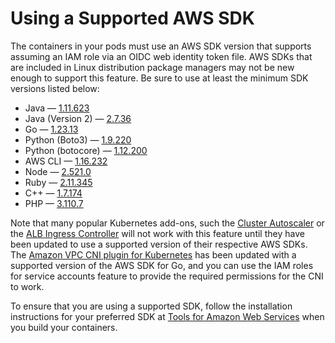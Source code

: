 # Using a Supported AWS SDK<a name="iam-roles-for-service-accounts-minimum-sdk"></a>

The containers in your pods must use an AWS SDK version that supports assuming an IAM role via an OIDC web identity token file\. AWS SDKs that are included in Linux distribution package managers may not be new enough to support this feature\. Be sure to use at least the minimum SDK versions listed below:
+ Java — [1\.11\.623](https://github.com/aws/aws-sdk-java/releases/tag/1.11.623)
+ Java \(Version 2\) — [2\.7\.36](https://github.com/aws/aws-sdk-java-v2/releases/tag/2.7.36)
+ Go — [1\.23\.13](https://github.com/aws/aws-sdk-go/releases/tag/v1.23.13)
+ Python \(Boto3\) — [1\.9\.220](https://github.com/boto/boto3/releases/tag/1.9.220)
+ Python \(botocore\) — [1\.12\.200](https://github.com/boto/botocore/releases/tag/1.12.200)
+ AWS CLI — [1\.16\.232](https://github.com/aws/aws-cli/releases/tag/1.16.232)
+ Node — [2\.521\.0](https://github.com/aws/aws-sdk-js/releases/tag/v2.521.0)
+ Ruby — [2\.11\.345](https://github.com/aws/aws-sdk-ruby/releases/tag/v2.11.345)
+ C\+\+ — [1\.7\.174](https://github.com/aws/aws-sdk-cpp/releases/tag/1.7.174)
+ PHP — [3\.110\.7](https://github.com/aws/aws-sdk-php/releases/tag/3.110.7)

Note that many popular Kubernetes add\-ons, such the [Cluster Autoscaler](https://github.com/kubernetes/autoscaler/tree/master/cluster-autoscaler) or the [ALB Ingress Controller](https://github.com/kubernetes-sigs/aws-alb-ingress-controller) will not work with this feature until they have been updated to use a supported version of their respective AWS SDKs\. The [Amazon VPC CNI plugin for Kubernetes](https://github.com/aws/amazon-vpc-cni-k8s) has been updated with a supported version of the AWS SDK for Go, and you can use the IAM roles for service accounts feature to provide the required permissions for the CNI to work\.

To ensure that you are using a supported SDK, follow the installation instructions for your preferred SDK at [Tools for Amazon Web Services](https://aws.amazon.com/tools/) when you build your containers\. 